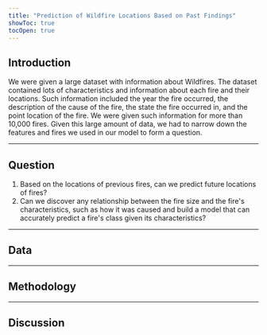 ```yaml
---
title: "Prediction of Wildfire Locations Based on Past Findings"
showToc: true
tocOpen: true
---
```

## Introduction
We were given a large dataset with information about Wildfires. The dataset contained lots of characteristics and information about each fire and their locations. Such information included the year the fire occurred, the description of the cause of the fire, the state the fire occurred in, and the point location of the fire. We were given such information for more than 10,000 fires. Given this large amount of data, we had to narrow down the features and fires we used in our model to form a question.

---
## Question
1. Based on the locations of previous fires, can we predict future locations of fires?
2. Can we discover any relationship between the fire size and the fire's characteristics, such as how it was caused and build a model that can accurately predict a fire's class given its characteristics?
   
---
## Data


---
## Methodology


---
## Discussion
